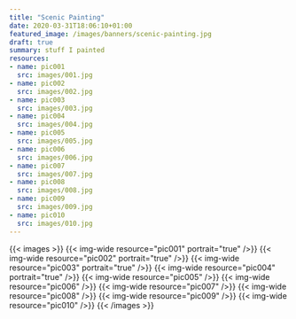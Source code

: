 ```yaml
---
title: "Scenic Painting"
date: 2020-03-31T18:06:10+01:00
featured_image: /images/banners/scenic-painting.jpg
draft: true
summary: stuff I painted
resources:
- name: pic001
  src: images/001.jpg
- name: pic002
  src: images/002.jpg
- name: pic003
  src: images/003.jpg
- name: pic004
  src: images/004.jpg
- name: pic005
  src: images/005.jpg
- name: pic006
  src: images/006.jpg
- name: pic007
  src: images/007.jpg
- name: pic008
  src: images/008.jpg
- name: pic009
  src: images/009.jpg
- name: pic010
  src: images/010.jpg
---
```


{{< images >}}
{{< img-wide resource="pic001" portrait="true" />}}
{{< img-wide resource="pic002" portrait="true" />}}
{{< img-wide resource="pic003" portrait="true" />}}
{{< img-wide resource="pic004" portrait="true" />}}
{{< img-wide resource="pic005" />}}
{{< img-wide resource="pic006" />}}
{{< img-wide resource="pic007" />}}
{{< img-wide resource="pic008" />}}
{{< img-wide resource="pic009" />}}
{{< img-wide resource="pic010" />}}
{{< /images >}}
